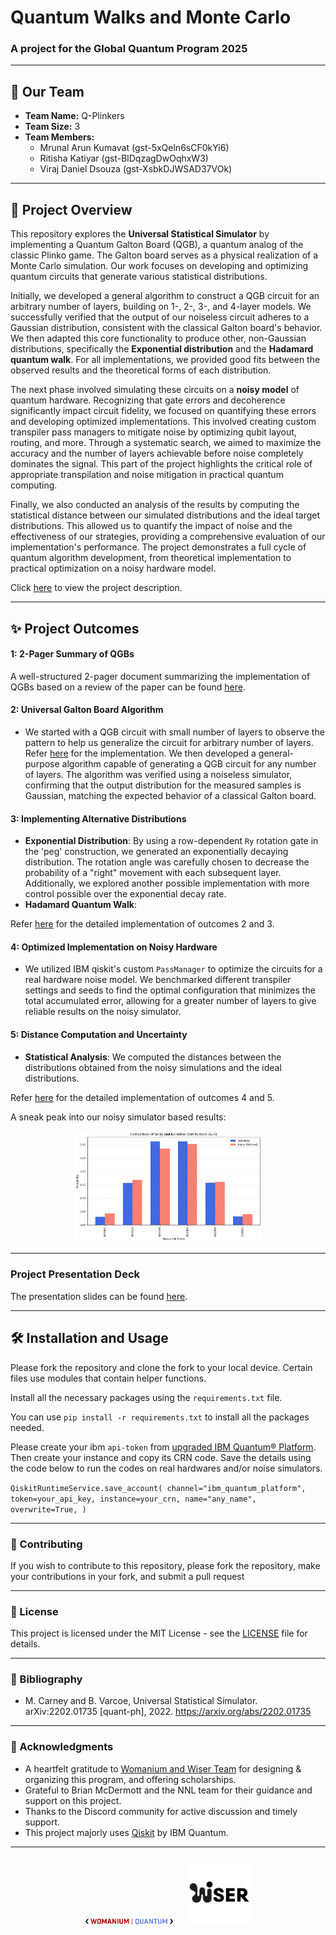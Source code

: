 # Quantum Walks and Monte Carlo

### A project for the **Global Quantum Program 2025**

---

## 👥 Our Team

* **Team Name:** Q-Plinkers
* **Team Size:** 3
* **Team Members:**
    * Mrunal Arun Kumavat (gst-5xQeln6sCF0kYi6)
    * Ritisha Katiyar (gst-BlDqzagDwOqhxW3)
    * Viraj Daniel Dsouza (gst-XsbkDJWSAD37VOk)

---

## 🎯 Project Overview

This repository explores the **Universal Statistical Simulator** by implementing a Quantum Galton Board (QGB), a quantum analog of the classic Plinko game. The Galton board serves as a physical realization of a Monte Carlo simulation. Our work focuses on developing and optimizing quantum circuits that generate various statistical distributions.

Initially, we developed a general algorithm to construct a QGB circuit for an arbitrary number of layers, building on 1-, 2-, 3-, and 4-layer models. We successfully verified that the output of our noiseless circuit adheres to a Gaussian distribution, consistent with the classical Galton board's behavior. We then adapted this core functionality to produce other, non-Gaussian distributions, specifically the **Exponential distribution** and the **Hadamard quantum walk**. For all implementations, we provided good fits between the observed results and the theoretical forms of each distribution.

The next phase involved simulating these circuits on a **noisy model** of quantum hardware. Recognizing that gate errors and decoherence significantly impact circuit fidelity, we focused on quantifying these errors and developing optimized implementations. This involved creating custom transpiler pass managers to mitigate noise by optimizing qubit layout, routing, and more. Through a systematic search, we aimed to maximize the accuracy and the number of layers achievable before noise completely dominates the signal. This part of the project highlights the critical role of appropriate transpilation and noise mitigation in practical quantum computing.

Finally, we also conducted an analysis of the results by computing the statistical distance between our simulated distributions and the ideal target distributions. This allowed us to quantify the impact of noise and the effectiveness of our strategies, providing a comprehensive evaluation of our implementation's performance. The project demonstrates a full cycle of quantum algorithm development, from theoretical implementation to practical optimization on a noisy hardware model.

Click [here](https://www.thewiser.org/quantum-walks-monte-carlo) to view the project description.

---

## ✨ Project Outcomes

#### 1: 2-Pager Summary of QGBs
A well-structured 2-pager document summarizing the implementation of QGBs based on a review of the paper can be found [here](https://github.com/virajd98/Q-Plinkers/blob/main/Galton_board_two_pager.pdf). 


#### 2: Universal Galton Board Algorithm
* We started with a QGB circuit with small number of layers to observe the pattern to help us generalize the circuit for arbitrary number of layers. Refer [here](https://github.com/virajd98/Q-Plinkers/blob/main/Final%20Notebooks/Level-%201-4Galton_Board.ipynb) for the implementation. We then developed a general-purpose algorithm capable of generating a QGB circuit for any number of layers. The algorithm was verified using a noiseless simulator, confirming that the output distribution for the measured samples is Gaussian, matching the expected behavior of a classical Galton board. 


#### 3: Implementing Alternative Distributions
* **Exponential Distribution**: By using a row-dependent `Ry` rotation gate in the 'peg' construction, we  generated an exponentially decaying distribution. The rotation angle was carefully chosen to decrease the probability of a "right" movement with each subsequent layer. Additionally, we explored another possible implementation with more control possible over the exponential decay rate. 
* **Hadamard Quantum Walk**: 

Refer [here](https://github.com/virajd98/Q-Plinkers/blob/main/Final%20Notebooks/Generalized_Galton_Board.ipynb) for the detailed implementation of outcomes 2 and 3. 

#### 4: Optimized Implementation on Noisy Hardware
* We utilized IBM qiskit's custom `PassManager` to optimize the circuits for a real hardware noise model. We benchmarked different transpiler settings and seeds to find the optimal configuration that minimizes the total accumulated error, allowing for a greater number of layers to give reliable results on the noisy simulator.

#### 5: Distance Computation and Uncertainty
* **Statistical Analysis**: We computed the distances between the distributions obtained from the noisy simulations and the ideal distributions.

Refer [here](https://github.com/virajd98/Q-Plinkers/blob/main/Final%20Notebooks/Noisy_QGB.ipynb) for the detailed implementation of outcomes 4 and 5. 


A sneak peak into our noisy simulator based results:

<p align="center">
<img src= "https://github.com/virajd98/Q-Plinkers/blob/main/Images/n_6QGB.png" alt="6-level QGB" width="300">
</p>

---

### Project Presentation Deck
The presentation slides can be found [here](https://github.com/virajd98/Q-Plinkers/blob/main/Q-Plinkers_PPT.pdf).

---

## 🛠️ Installation and Usage

Please fork the repository and clone the fork to your local device. Certain files use modules that contain helper functions. 

Install all the necessary packages using the `requirements.txt` file. 

You can use `pip install -r requirements.txt` to install all the packages needed.

Please create your ibm `api-token` from [upgraded IBM Quantum&reg; Platform](https://quantum.cloud.ibm.com/). Then create your instance and copy its CRN code. Save the details using the code below to run the codes on real hardwares and/or noise simulators. 


`QiskitRuntimeService.save_account(
    channel="ibm_quantum_platform",
    token=your_api_key,
    instance=your_crn,
    name="any_name",
    overwrite=True,
)`

---

### 🤝 Contributing

If you wish to contribute to this repository, please fork the repository, make your contributions in your fork, and submit a pull request

---

### 📝 License

This project is licensed under the MIT License - see the [LICENSE](MIT-LICENSE.txt) file for details.

---

### 📖 Bibliography

- M. Carney and B. Varcoe, Universal Statistical Simulator. arXiv:2202.01735 [quant-ph], 2022. https://arxiv.org/abs/2202.01735

---
### 🙏 Acknowledgments

- A heartfelt gratitude to [Womanium and Wiser Team](https://www.thewiser.org/about-wiser) for designing & organizing this program, and offering scholarships. 
- Grateful to Brian McDermott and the NNL team for their guidance and support on this project.
- Thanks to the Discord community for active discussion and timely support.
- This project majorly uses [Qiskit](https://www.ibm.com/quantum/qiskit) by IBM Quantum. 

---

<p align="center">
  <img src="Images/LOGO - Womanium Quantum - Transparent - Long.png" alt="Womanium Logo" width="140" style="margin:10px;" />
  <img src="Images/WISER Logo black.png" alt="Wiser Logo" width="100" style="margin:10px;" />
</p>